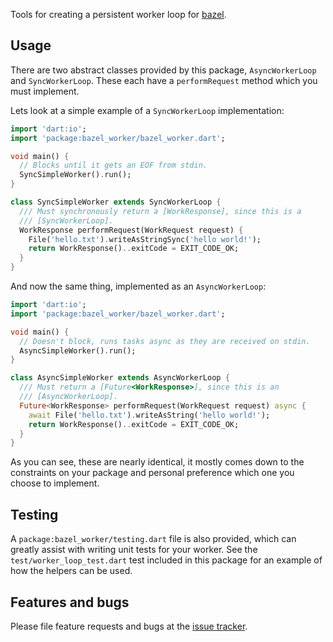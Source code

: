 Tools for creating a persistent worker loop for [bazel](https://bazel.build/).

## Usage

There are two abstract classes provided by this package, `AsyncWorkerLoop` and
`SyncWorkerLoop`. These each have a `performRequest` method which you must
implement.

Lets look at a simple example of a `SyncWorkerLoop` implementation:

```dart
import 'dart:io';
import 'package:bazel_worker/bazel_worker.dart';

void main() {
  // Blocks until it gets an EOF from stdin.
  SyncSimpleWorker().run();
}

class SyncSimpleWorker extends SyncWorkerLoop {
  /// Must synchronously return a [WorkResponse], since this is a
  /// [SyncWorkerLoop].
  WorkResponse performRequest(WorkRequest request) {
    File('hello.txt').writeAsStringSync('hello world!');
    return WorkResponse()..exitCode = EXIT_CODE_OK;
  }
}
```

And now the same thing, implemented as an `AsyncWorkerLoop`:

```dart
import 'dart:io';
import 'package:bazel_worker/bazel_worker.dart';

void main() {
  // Doesn't block, runs tasks async as they are received on stdin.
  AsyncSimpleWorker().run();
}

class AsyncSimpleWorker extends AsyncWorkerLoop {
  /// Must return a [Future<WorkResponse>], since this is an
  /// [AsyncWorkerLoop].
  Future<WorkResponse> performRequest(WorkRequest request) async {
    await File('hello.txt').writeAsString('hello world!');
    return WorkResponse()..exitCode = EXIT_CODE_OK;
  }
}
```

As you can see, these are nearly identical, it mostly comes down to the
constraints on your package and personal preference which one you choose to
implement.

## Testing

A `package:bazel_worker/testing.dart` file is also provided, which can greatly
assist with writing unit tests for your worker. See the
`test/worker_loop_test.dart` test included in this package for an example of how
the helpers can be used.

## Features and bugs

Please file feature requests and bugs at the [issue tracker][tracker].

[tracker]: https://github.com/dart-lang/bazel_worker/issues
